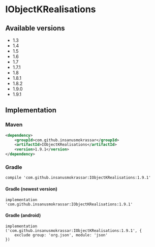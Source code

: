 # IObjectKRealisations

## Available versions

* 1.3
* 1.4
* 1.5
* 1.6
* 1.7
* 1.7.1
* 1.8
* 1.8.1
* 1.8.2
* 1.9.0
* 1.9.1

## Implementation

### Maven

```xml
<dependency>
    <groupId>com.github.insanusmokrassar</groupId>
    <artifactId>IObjectKRealisations</artifactId>
    <version>1.9.1</version>
</dependency>
```

### Gradle

```
compile 'com.github.insanusmokrassar:IObjectKRealisations:1.9.1'
```

#### Gradle (newest version)

```
implementation 'com.github.insanusmokrassar:IObjectKRealisations:1.9.1'
```

#### Gradle (android)

```
implementation ('com.github.insanusmokrassar:IObjectKRealisations:1.9.1', {
    exclude group: 'org.json', module: 'json'
})
```

